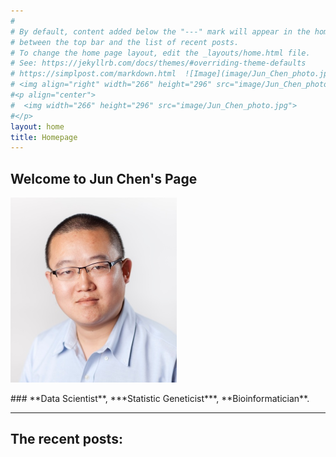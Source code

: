 ```yaml
---
#
# By default, content added below the "---" mark will appear in the home page
# between the top bar and the list of recent posts.
# To change the home page layout, edit the _layouts/home.html file.
# See: https://jekyllrb.com/docs/themes/#overriding-theme-defaults
# https://simplpost.com/markdown.html  ![Image](image/Jun_Chen_photo.jpg)  
# <img align="right" width="266" height="296" src="image/Jun_Chen_photo.jpg">
#<p align="center">
#  <img width="266" height="296" src="image/Jun_Chen_photo.jpg">
#</p>
layout: home
title: Homepage
---
```


## Welcome to **Jun Chen**'s Page  
<p align="left">
  <img width="266" height="296" src="image/Jun_Chen_photo.jpg">
</p>
### **Data Scientist**, ***Statistic Geneticist***, **Bioinformatician**.


*****

## The recent posts:
